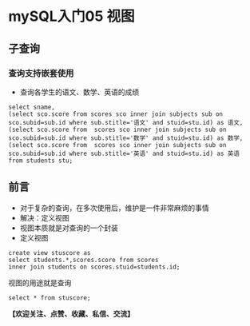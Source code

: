 # mySQL入门05 视图

## 子查询
### 查询支持嵌套使用
- 查询各学生的语文、数学、英语的成绩
```
select sname,
(select sco.score from scores sco inner join subjects sub on sco.subid=sub.id where sub.stitle='语文' and stuid=stu.id) as 语文,
(select sco.score from  scores sco inner join subjects sub on sco.subid=sub.id where sub.stitle='数学' and stuid=stu.id) as 数学,
(select sco.score from  scores sco inner join subjects sub on sco.subid=sub.id where sub.stitle='英语' and stuid=stu.id) as 英语
from students stu;
```

## 前言
- 对于复杂的查询，在多次使用后，维护是一件非常麻烦的事情
- 解决：定义视图
- 视图本质就是对查询的一个封装
- 定义视图
  
```
create view stuscore as 
select students.*,scores.score from scores
inner join students on scores.stuid=students.id;
```
视图的用途就是查询
```
select * from stuscore;
```

**【欢迎关注、点赞、收藏、私信、交流】**

